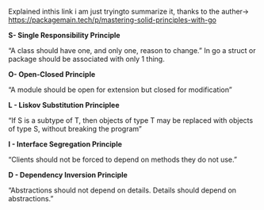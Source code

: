 Explained inthis link i am just tryingto summarize it, thanks to the auther-> https://packagemain.tech/p/mastering-solid-principles-with-go

**S- Single Responsibility Principle**

“A class should have one, and only one, reason to change.” In go a struct or package should be associated with only 1 thing.

**O- Open-Closed Principle**

“A module should be open for extension but closed for modification” 


**L - Liskov Substitution Principlee**

“If S is a subtype of T, then objects of type T may be replaced with objects of type S, without breaking the program” 

**I - Interface Segregation Principle**

“Clients should not be forced to depend on methods they do not use.” 

**D - Dependency Inversion Principle**

“Abstractions should not depend on details. Details should depend on abstractions.” 

